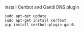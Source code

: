 Install Certbot and Gandi DNS plugin

    sudo apt-get update
    sudo apt-get install certbot
    pip install certbot-plugin-gandi
